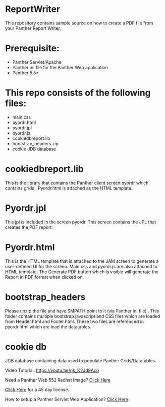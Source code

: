 # ReportWriter
This repository contains  sample source on how to create a PDF file from your Panther Report Writer. 

# Prerequisite:
  * Panther Servlet/Apache
  * Panther ini file for the Panther Web application
  * Panther 5.5*

# This repo consists of the following files:
  * main.css
  * pyordr.html
  * pyordr.jpl
  * pyordr.js
  * cookiedbreport.lib
  * bootstrap_headers.zip
  * cookie JDB database
  
# cookiedbreport.lib
This is the library that contains the Panther client screen pyordr which contains grids . Pyordr.html  is attached as the HTML template.

# Pyordr.jpl
 This jpl is included in the screen pyordr. This screen contains the JPL  that creates the PDF report.  

# Pyordr.html
This is the HTML template that is attached to the JAM screen to generate a user-defined UI for the screen. Main.css and pyordr.js are also attached to HTML template. The Generate PDF button which is visible will generate the Report in PDF format when clicked on.

# bootstrap_headers
Please unzip the file and  have SMPATH  point to it (via Panther ini file) .  This folder contains multiple bootstrap javascript and CSS files which are loaded from Header.html and Footer.html. These two files are referenced in pyordr.html which are load the datatables.

# cookie db
JDB database containing data used to populate Panther Grids/Datatables.

Video Tutorial: https://youtu.be/qk_K2Jd9Aco

Need a Panther Web 552 Redhat Image? [Click Here](https://hub.docker.com/r/prolificspanther/pantherweb)

[Click Here](https://www.prolifics.com/panther-trial-license-request) for a 45 day license.

How to setup a Panther Servlet Web Application? [Click Here](https://github.com/ProlificsPanther/PantherWeb/releases)
